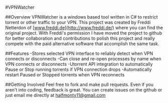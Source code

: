 #VPNWatcher

##Overview
VPNWatcher is a windows based tool written in C# to restrict torrent or other traffic to your VPN. This project was created by Freddi Netterdon of [www.freddi.de](http://www.freddi.de/) where you can find the original project. With Freddi's permission I have moved the project to github for better collaboration and contributions to polish this project and really compete with the paid alternative software that accomplish the same task.

##Features
-Stores selected VPN interface to reliably detect when VPN connects or disconnects
-Can close and re-open processes by name when VPN connects or disconnects
-Utorrent API integration to automatically Pause or Stop running torrents if VPN connection drops
-Automatically restart Paused or Stopped torrents when VPN reconnects

##Getting Involved
Feel free to fork and make pull requests. Even if you aren't into coding, feedback is great. You can create issues on the github or just email me directly at halfmonty11@gmail.com